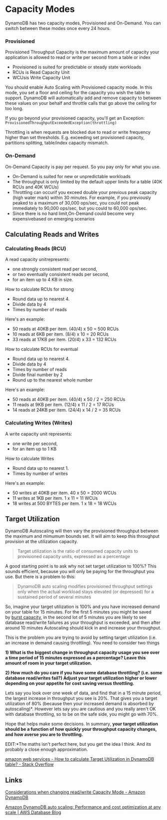 # Capacity Modes

DynamoDB has two capacity modes, Provisioned and On-Demand. You can switch between these modes once every 24 hours.

### Provisioned

Provisioned Throughput Capacity is the maximum amount of capacity your application is allowed to read or write per second from a table or index

- Provisioned is suited for predictable or steady state workloads
- RCUs is Read Capacity Unit
- WCUsis Write Capacity Unit

You should enable Auto Scaling with Provisioned capacity mode. In this mode, you set a floor and ceiling for the capacity you wish the table to support. DynamoDB will automatically add and remove capacity to between these values on your behalf and throttle calls that go above the ceiling for too long.

If you go beyond your provisioned capacity, you'll get an Exception: `ProvisionedThroughputExceededException(throttling)`

Throttling is when requests are blocked due to read or write frequency higher than set thresholds. E.g. exceeding set provisioned capacity, partitions splitting, table/index capacity mismatch.

### On-Demand

On-Demand Capacity is pay per request. So you pay only for what you use.

- On-Demand is suited for new or unpredictable workloads
- The throughput is only limited by the default upper limits for a table (40K RCUs and 40K WCUs)
- Throttling can occurif you exceed double your previous peak capacity (high water mark) within 30 minutes. For example, if you previously peaked to a maximum of 30,000 ops/sec, you could not peak immediately to 90,000 ops/sec, but you could to 60,000 ops/sec.
- Since there is no hard limit,On-Demand could become very expensivebased on emerging scenarios

## Calculating Reads and Writes

### Calculating Reads (RCU)

A read capacity unitrepresents:

- one strongly consistent read per second,
- or two eventually consistent reads per second,
- for an item up to 4 KB in size.

How to calculate RCUs for strong

- Round data up to nearest 4.
- Divide data by 4
- Times by number of reads

Here's an example:

- 50 reads at 40KB per item. (40/4) x 50 = 500 RCUs
- 10 reads at 6KB per item. (8/4) x 10 = 20 RCUs
- 33 reads at 17KB per item. (20/4) x 33 = 132 RCUs

How to calculate RCUs for eventual

- Round data up to nearest 4.
- Divide data by 4
- Times by number of reads
- Divide final number by 2
- Round up to the nearest whole number

Here's an example:

- 50 reads at 40KB per item. (40/4) x 50 / 2 = 250 RCUs
- 11 reads at 9KB per item. (12/4) x 11 / 2 = 17 RCUs
- 14 reads at 24KB per item. (24/4) x 14 / 2 = 35 RCUs

### Calculating Writes (Writes)

A write capacity unit represents:

- one write per second,
- for an item up to 1 KB

How to calculate Writes

- Round data up to nearest 1.
- Times by number of writes

Here's an example:

- 50 writes at 40KB per item. 40 x 50 = 2000 WCUs
- 11 writes at 1KB per item. 1 x 11 = 11 WCUs
- 18 writes at 500 BYTES per item. 1 x 18 = 18 WCUs

## Target Utilization

DynamoDB Autoscaling will then vary the provisioned throughput between the maximum and mimumum bounds set. It will aim to keep this throughput provision at the utilization capacity.

> Target utilization is the ratio of consumed capacity units to provisioned capacity units, expressed as a percentage

A good starting point is to ask why not set target utilization to 100%? This sounds efficient, because you will only be paying for the throughput you use. But there is a problem to this:

> DynamoDB auto scaling modifies provisioned throughput settings only when the actual workload stays elevated (or depressed) for a sustained period of several minutes

So, imagine your target utilization is 100% and you have increased demand on your table for 15 minutes. For the first 5 minutes you might be saved by [burst capacity](https://docs.aws.amazon.com/amazondynamodb/latest/developerguide/bp-partition-key-design.html#bp-partition-key-throughput-bursting), in the second lot of 5 minutes you are likely to see database read/write failures as your throughput is exceeded, and then after around 10 minutes Autoscaling should kick in and increase your throughput.

This is the problem you are trying to avoid by setting target utilization (i.e. an increase in demand causing throttling). You need to consider two things

**1) What is the biggest change in throughput capacity usage you see over a time period of 15 minutes expressed as a percentage? Leave this amount of room in your target utilization.**

**2) How much do you care if you have some database throttling? (i.e. some database read/writes fail?) Adjust your target utilization higher or lower depending on your appetite for cost saving versus throttling.**

Lets say you look over one week of data, and find that in a 15 minute period, the largest increase in throughput you see is 20%. That gives you a target utilization of 80% (because then your increased demand is absorbed by autoscaling)*. However lets say you are cautious and you really aren't OK with database throttling, so to be on the safe side, you might go with 70%.

Hope that helps make some decisions. In summary, **your target utilization should be a function of how quickly your throughput capacity changes, and how averse you are to throttling.**

EDIT:*The maths isn't perfect here, but you get the idea I think. And its probably a close enough approximation.

[amazon web services - How to calculate Target Utilization in DynamoDB table? - Stack Overflow](https://stackoverflow.com/questions/50014572/how-to-calculate-target-utilization-in-dynamodb-table)

## Links

[Considerations when changing read/write Capacity Mode - Amazon DynamoDB](https://docs.aws.amazon.com/amazondynamodb/latest/developerguide/switching.capacitymode.html)

[Amazon DynamoDB auto scaling: Performance and cost optimization at any scale | AWS Database Blog](https://aws.amazon.com/blogs/database/amazon-dynamodb-auto-scaling-performance-and-cost-optimization-at-any-scale/)
